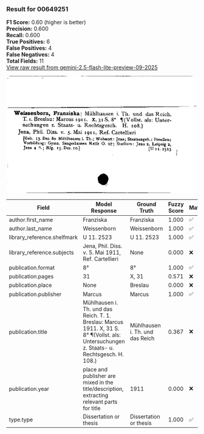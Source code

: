 ### Result for 00649251
**F1 Score:** 0.60 (higher is better)<br>**Precision:** 0.600<br>**Recall:** 0.600<br>**True Positives:** 6<br>**False Positives:** 4<br>**False Negatives:** 4<br>**Total Fields:** 11<br>[View raw result from gemini-2.5-flash-lite-preview-09-2025](https://github.com/RISE-UNIBAS/humanities_data_benchmark/blob/main/results/2025-10-01/T0216/request_T0216_00649251.json)

<img src="https://github.com/RISE-UNIBAS/humanities_data_benchmark/blob/main/benchmarks/zettelkatalog/images/00649251.jpg?raw=true" alt="00649251" width="600px">

| Field | Model Response | Ground Truth | Fuzzy Score | Match |
|-------|----------------|--------------|-------------|-------|
| author.first_name | Franziska | Franziska | 1.000 | ✅ |
| author.last_name | Weissenborn | Weissenborn | 1.000 | ✅ |
| library_reference.shelfmark | U 11. 2523 | U 11. 2523 | 1.000 | ✅ |
| library_reference.subjects | Jena, Phil. Diss. v. 5. Mai 1911, Ref. Cartellieri | None | 0.000 | ❌ |
| publication.format | 8° | 8° | 1.000 | ✅ |
| publication.pages | 31 | X, 31 | 0.571 | ❌ |
| publication.place | None | Breslau | 0.000 | ❌ |
| publication.publisher | Marcus | Marcus | 1.000 | ✅ |
| publication.title | Mühlhausen i. Th. und das Reich. T. 1. Breslau: Marcus 1911. X, 31 S. 8° ¶(Vollst. als: Untersuchungen z. Staats- u. Rechtsgesch. H. 108.) | Mühlhausen i. Th. und das Reich | 0.367 | ❌ |
| publication.year | place and publisher are mixed in the title/description, extracting relevant parts for title | 1911 | 0.000 | ❌ |
| type.type | Dissertation or thesis | Dissertation or thesis | 1.000 | ✅ |
